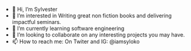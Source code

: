 - 👋 Hi, I’m Sylvester
- 👀 I’m interested in Writing great non fiction books and delivering impactful seminars. 
- 🌱 I’m currently learning software engineering
- 💞️ I’m looking to collaborate on any interesting projects you may have.
- 📫 How to reach me: On Twiter and IG: @iamsyloko

<!---
syloko/syloko is a ✨ special ✨ repository because its `README.md` (this file) appears on your GitHub profile.
You can click the Preview link to take a look at your changes.
--->
